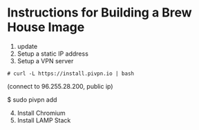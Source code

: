 # Instructions for Building a Brew House Image

1. update
2. Setup a static IP address
3. Setup a VPN server

```
# curl -L https://install.pivpn.io | bash
```
(connect to 96.255.28.200, public ip)

$ sudo pivpn add


4. Install Chromium
5. Install LAMP Stack
